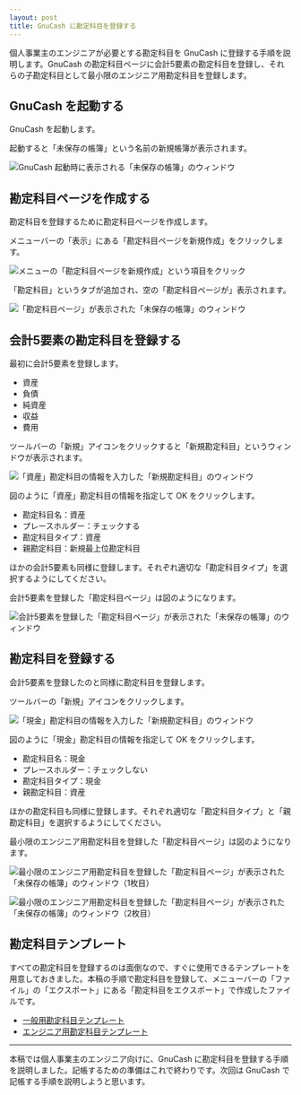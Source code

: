 ```yaml
---
layout: post
title: GnuCash に勘定科目を登録する
---
```


個人事業主のエンジニアが必要とする勘定科目を GnuCash に登録する手順を説明します。GnuCash の勘定科目ページに会計5要素の勘定科目を登録し、それらの子勘定科目として最小限のエンジニア用勘定科目を登録します。

## GnuCash を起動する ##

GnuCash を起動します。

起動すると「未保存の帳簿」という名前の新規帳簿が表示されます。

![GnuCash 起動時に表示される「未保存の帳簿」のウィンドウ](/images/reagister-accounts-blank-document.png)

## 勘定科目ページを作成する ##

勘定科目を登録するために勘定科目ページを作成します。

メニューバーの「表示」にある「勘定科目ページを新規作成」をクリックします。

![メニューの「勘定科目ページを新規作成」という項目をクリック](/images/reagister-accounts-new-accounts-page.png)

「勘定科目」というタブが追加され、空の「勘定科目ページが」表示されます。

![「勘定科目ページ」が表示された「未保存の帳簿」のウィンドウ](/images/reagister-accounts-blank-accounts-page.png)

## 会計5要素の勘定科目を登録する ##

最初に会計5要素を登録します。

* 資産
* 負債
* 純資産
* 収益
* 費用

ツールバーの「新規」アイコンをクリックすると「新規勘定科目」というウィンドウが表示されます。

![「資産」勘定科目の情報を入力した「新規勘定科目」のウィンドウ](/images/reagister-accounts-assets.png)

図のように「資産」勘定科目の情報を指定して OK をクリックします。

* 勘定科目名：資産
* プレースホルダー：チェックする
* 勘定科目タイプ：資産
* 親勘定科目：新規最上位勘定科目

ほかの会計5要素も同様に登録します。それぞれ適切な「勘定科目タイプ」を選択するようにしてください。

会計5要素を登録した「勘定科目ページ」は図のようになります。

![会計5要素を登録した「勘定科目ページ」が表示された「未保存の帳簿」のウィンドウ](/images/reagister-accounts-first-level-accounts.png)

## 勘定科目を登録する ##

会計5要素を登録したのと同様に勘定科目を登録します。

ツールバーの「新規」アイコンをクリックします。

![「現金」勘定科目の情報を入力した「新規勘定科目」のウィンドウ](/images/reagister-accounts-cash.png)

図のように「現金」勘定科目の情報を指定して OK をクリックします。

* 勘定科目名：現金
* プレースホルダー：チェックしない
* 勘定科目タイプ：現金
* 親勘定科目：資産

ほかの勘定科目も同様に登録します。それぞれ適切な「勘定科目タイプ」と「親勘定科目」を選択するようにしてください。

最小限のエンジニア用勘定科目を登録した「勘定科目ページ」は図のようになります。

![最小限のエンジニア用勘定科目を登録した「勘定科目ページ」が表示された「未保存の帳簿」のウィンドウ（1枚目）](/images/reagister-accounts-registered-accounts-1.png)

![最小限のエンジニア用勘定科目を登録した「勘定科目ページ」が表示された「未保存の帳簿」のウィンドウ（2枚目）](/images/reagister-accounts-registered-accounts-2.png)

## 勘定科目テンプレート

すべての勘定科目を登録するのは面倒なので、すぐに使用できるテンプレートを用意しておきました。本稿の手順で勘定科目を登録して、メニューバーの「ファイル」の「エクスポート」にある「勘定科目をエクスポート」で作成したファイルです。

* [一般用勘定科目テンプレート](/files/general-accounts.gnucash)
* [エンジニア用勘定科目テンプレート](/files/engineers-accounts.gnucash)

* * *

本稿では個人事業主のエンジニア向けに、GnuCash に勘定科目を登録する手順を説明しました。記帳するための準備はこれで終わりです。次回は GnuCash で記帳する手順を説明しようと思います。
